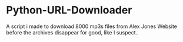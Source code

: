 # Python-URL-Downloader
A script i made to download 8000 mp3s files from Alex Jones Website before the archives disappear for good, like I suspect..
